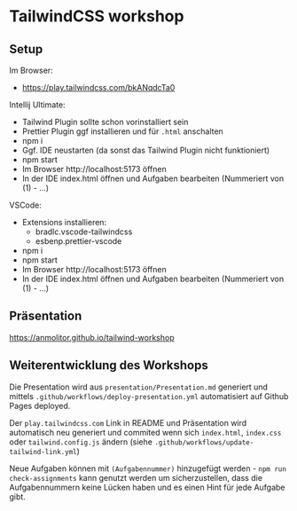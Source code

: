 # TailwindCSS workshop

## Setup

Im Browser:

- https://play.tailwindcss.com/bkANqdcTa0

Intellij Ultimate:

- Tailwind Plugin sollte schon vorinstalliert sein
- Prettier Plugin ggf installieren und für `.html` anschalten
- npm i
- Ggf. IDE neustarten (da sonst das Tailwind Plugin nicht funktioniert)
- npm start
- Im Browser http://localhost:5173 öffnen
- In der IDE index.html öffnen und Aufgaben bearbeiten (Nummeriert von (1) - ...)

VSCode:

- Extensions installieren:
  - bradlc.vscode-tailwindcss
  - esbenp.prettier-vscode
- npm i
- npm start
- Im Browser http://localhost:5173 öffnen
- In der IDE index.html öffnen und Aufgaben bearbeiten (Nummeriert von (1) - ...)

## Präsentation

https://anmolitor.github.io/tailwind-workshop

## Weiterentwicklung des Workshops

Die Presentation wird aus `presentation/Presentation.md` generiert und mittels `.github/workflows/deploy-presentation.yml` automatisiert auf Github Pages deployed.

Der `play.tailwindcss.com` Link in README und Präsentation wird automatisch neu generiert und commited wenn sich `index.html`, `index.css` oder `tailwind.config.js` ändern (siehe `.github/workflows/update-tailwind-link.yml`)

Neue Aufgaben können mit `(Aufgabennummer)` hinzugefügt werden - `npm run check-assignments` kann genutzt werden um sicherzustellen,
dass die Aufgabennummern keine Lücken haben und es einen Hint für jede Aufgabe gibt.

